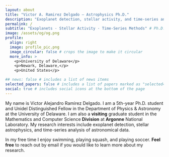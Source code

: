 ```yaml
---
layout: about
title: "Victor A. Ramirez Delgado — Astrophysics Ph.D."
description: "Exoplanet detection, stellar activity, and time-series analysis — University of Delaware."
permalink: /
subtitle: "Exoplanets · Stellar Activity · Time-Series Methods" # Ph.D. Student in Astrophysics and Unidel Fellow at the <a href='https://www.udel.edu/academics/colleges/cas/units/departments/physics-astronomy/'>University of Delaware</a>.
image: /assets/og/og.png
profile:
  align: right
  image: profile_pic.png
  image_circular: false # crops the image to make it circular
  more_info: >
    <p>University of Delaware</p>
    <p>Newark, Delaware,</p>
    <p>United States</p>

## news: false # includes a list of news items
selected_papers: false # includes a list of papers marked as "selected={true}"
social: true # includes social icons at the bottom of the page
---
```

My name is Victor Alejandro Ramirez Delgado. I am a 5th-year Ph.D. student and Unidel Distinguished Fellow in the Department of Physics & Astronomy at the University of Delaware. I am also a **visiting** graduate student in the Mathematics and Computer Science **Division** at **Argonne** National Laboratory. My research interests include exoplanet detection, stellar astrophysics, and time-series analysis of astronomical data.

In my free time I enjoy swimming, playing squash, and playing soccer. **Feel free** to reach out by email if you would like to learn more about my research.

